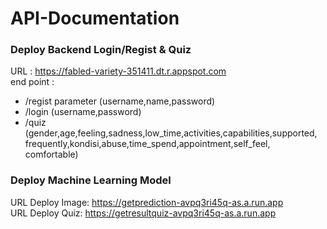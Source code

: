 # API-Documentation
### Deploy Backend Login/Regist & Quiz
URL : https://fabled-variety-351411.dt.r.appspot.com
<br />
end point : 
* /regist
parameter (username,name,password)
* /login (username,password)
* /quiz (gender,age,feeling,sadness,low_time,activities,capabilities,supported,<br /> frequently,kondisi,abuse,time_spend,appointment,self_feel,
comfortable)

### Deploy Machine Learning Model

URL Deploy Image:
https://getprediction-avpq3ri45q-as.a.run.app
<br />
URL Deploy Quiz:
https://getresultquiz-avpq3ri45q-as.a.run.app
